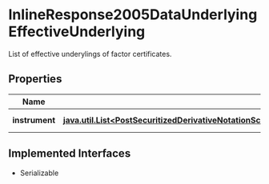 

# InlineResponse2005DataUnderlyingEffectiveUnderlying

List of effective underylings of factor certificates.

## Properties

Name | Type | Description | Notes
------------ | ------------- | ------------- | -------------
**instrument** | [**java.util.List&lt;PostSecuritizedDerivativeNotationScreenerValueRangesGetDataUnderlyingEffectiveUnderlyingInstrumentItems&gt;**](PostSecuritizedDerivativeNotationScreenerValueRangesGetDataUnderlyingEffectiveUnderlyingInstrumentItems.md) | Underlying instruments. |  [optional]


## Implemented Interfaces

* Serializable


